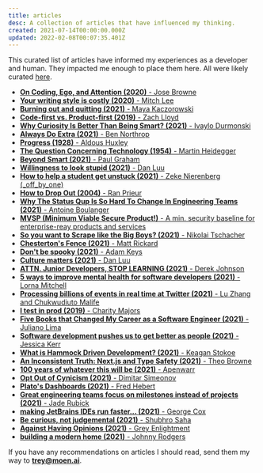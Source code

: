 ```yaml
---
title: articles
desc: A collection of articles that have influenced my thinking.
created: 2021-07-14T00:00:00.000Z
updated: 2022-02-08T00:07:35.401Z
---
```


This curated list of articles have informed my experiences as a developer
and human. They impacted me enough to place them here.
All were likely curated [here](https://news.ycombinator.com).

- [**On Coding, Ego, and Attention (2020)** - Jose Browne](https://josebrowne.com/on-coding-ego-and-attention)
- [**Your writing style is costly (2020)** - Mitch Lee](https://blog.mitchjlee.com/2020/your-writing-style-is-costly)
- [**Burning out and quitting (2021)** - Maya Kaczorowski](https://mayakaczorowski.com/blogs/burnout)
- [**Code-first vs. Product-first (2019)** - Zach Lloyd](https://thezbook.com/code-first-vs-product-first)
- [**Why Curiosity Is Better Than Being Smart? (2021)** - Ivaylo Durmonski](https://durmonski.com/life-advice/curiosity-is-better-than-being-smart/)
- [**Always Do Extra (2021)** - Ben Northrop](http://www.bennorthrop.com/Essays/2021/always-do-extra.php)
- [**Progress (1928)** - Aldous Huxley](https://atlasofplaces.com/essays/progress/)
- [**The Question Concerning Technology (1954)** - Martin Heidegger](https://atlasofplaces.com/essays/the-question-concerning-technology/)
- [**Beyond Smart (2021)** - Paul Graham](http://paulgraham.com/smart.html)
- [**Willingness to look stupid (2021)** - Dan Luu](https://danluu.com/look-stupid/)
- [**How to help a student get unstuck (2021)** - Zeke Nierenberg (_off_by_one)](https://offbyone.us/posts/how-to-help-a-student-get-unstuck/)
- [**How to Drop Out (2004)** - Ran Prieur](https://ranprieur.com/essays/dropout.html)
- [**Why The Status Qup Is So Hard To Change In Engineering Teams (2021)** - Antoine Boulanger](https://www.okayhq.com/blog/status-quo-is-so-hard-to-change-in-engineering-teams)
- [**MVSP (Minimum Viable Secure Product!)** - A min. security baseline for enterprise-reay products and services](https://mvsp.dev)
- [**So you want to Scrape like the Big Boys? (2021)** - Nikolai Tschacher](https://incolumitas.com/2021/11/03/so-you-want-to-scrape-like-the-big-boys/)
- [**Chesterton's Fence (2021)** - Matt Rickard](https://matt-rickard.com/chestertons-fence/)
- [**Don't be spooky (2021)** - Adam Keys](https://therealadam.com/2021/11/01/dont-be-spooky/)
- [**Culture matters (2021)** - Dan Luu](https://danluu.com/culture/)
- [**ATTN. Junior Developers, STOP LEARNING (2021)** - Derek Johnson](https://blog.devgenius.io/attn-junior-developers-stop-learning-cdbab47db07d)
- [**5 ways to improve mental health for software developers (2021)** - Lorna Mitchell](https://techcrunch.com/2021/11/11/5-ways-to-improve-mental-health-for-software-developers/)
- [**Processing billions of events in real time at Twitter (2021)** - Lu Zhang and Chukwudiuto Malife](https://blog.twitter.com/engineering/en_us/topics/infrastructure/2021/processing-billions-of-events-in-real-time-at-twitter-)
- [**I test in prod (2019)** - Charity Majors](https://increment.com/testing/i-test-in-production/)
- [**Five Books that Changed My Career as a Software Engineer (2021)** - Juliano Lima](https://julianogtz.github.io/my-personal-blog/posts/five-books-that-changed-my-career-as-a-software-engineer)
- [**Software development pushes us to get better as people (2021)** - Jessica Kerr](https://jessitron.com/2021/11/28/software-development-pushes-us-to-get-better-as-people/)
- [**What is Hammock Driven Development? (2021)** - Keagan Stokoe](https://stokoe.me/summary-hammock-driven-development/)
- [**An Inconsistent Truth: Next.js and Type Safety (2021)** - Theo Browne](https://t3.gg/blog/posts/types-and-nextjs)
- [**100 years of whatever this will be (2021)** - Apenwarr](https://apenwarr.ca/log/20211201)
- [**Opt Out of Cynicism (2021)** - Dimitar Simeonov](https://dimitarsimeonov.com/2021/12/12/opt-out-of-cynicism)
- [**Plato's Dashboards (2021)** - Fred Hebert](https://ferd.ca/plato-s-dashboards.html)
- [**Great engineering teams focus on milestones instead of projects (2021)** - Jade Rubick](https://www.rubick.com/milestones-not-projects/)
- [**making JetBrains IDEs run faster... (2021)** - George Cox](https://iam.georgecox.com/2021/11/24/making-jetbrains-ides-run-faster/)
- [**Be curious, not judgemental (2021)** - Shubhro Saha](http://www.shubhro.com/2021/12/20/be-curious-not-judgmental/)
- [**Against Having Opinions (2021)** - Grey Enlightment](https://greyenlightenment.com/2021/11/19/against-having-opinions/)
- [**building a modern home (2021)** - Johnny Rodgers](https://johnnyrodgers.is/building-a-modern-home)

If you have any recommendations on articles I should read, send them my
way to [**trey@moen.ai**](mailto:trey@moen.ai).